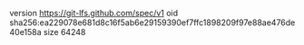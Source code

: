 version https://git-lfs.github.com/spec/v1
oid sha256:ea229078e681d8c16f5ab6e29159390ef7ffc1898209f97e88ae476de40e158a
size 64248
